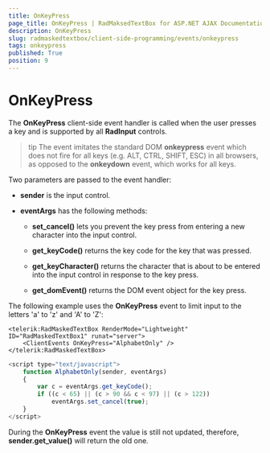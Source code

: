 ```yaml
---
title: OnKeyPress
page_title: OnKeyPress | RadMaksedTextBox for ASP.NET AJAX Documentation
description: OnKeyPress
slug: radmaskedtextbox/client-side-programming/events/onkeypress
tags: onkeypress
published: True
position: 9
---
```


# OnKeyPress



The **OnKeyPress** client-side event handler is called when the user presses a key and is supported by all **RadInput** controls.

>tip The event imitates the standard DOM **onkeypress** event which does not fire for all keys (e.g. ALT, CTRL, SHIFT, ESC) in all browsers, as opposed to the **onkeydown** event, which works for all keys.
>


Two parameters are passed to the event handler:

* **sender** is the input control.

* **eventArgs** has the following methods:

	* **set_cancel()** lets you prevent the key press from entering a new character into the input control.

	* **get_keyCode()** returns the key code for the key that was pressed.

	* **get_keyCharacter()** returns the character that is about to be entered into the input control in response to the key press.

	* **get_domEvent()** returns the DOM event object for the key press.

The following example uses the **OnKeyPress** event to limit input to the letters 'a' to 'z' and 'A' to 'Z':

````ASPNET
<telerik:RadMaskedTextBox RenderMode="Lightweight" ID="RadMaskedTextBox1" runat="server">
	<ClientEvents OnKeyPress="AlphabetOnly" />
</telerik:RadMaskedTextBox>
````



````JavaScript
<script type="text/javascript">
	function AlphabetOnly(sender, eventArgs)
	{
		var c = eventArgs.get_keyCode();
		if ((c < 65) || (c > 90 && c < 97) || (c > 122))
			eventArgs.set_cancel(true);
	}
</script>
````



During the **OnKeyPress** event the value is still not updated, therefore, **sender.get_value()** will return the old one.

